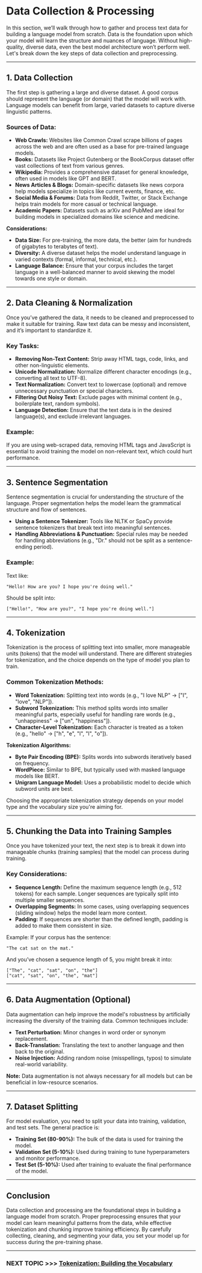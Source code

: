 # Data Collection & Processing

In this section, we’ll walk through how to gather and process text data for building a language model from scratch. Data is the foundation upon which your model will learn the structure and nuances of language. Without high-quality, diverse data, even the best model architecture won’t perform well. Let's break down the key steps of data collection and preprocessing.

---

## 1. Data Collection

The first step is gathering a large and diverse dataset. A good corpus should represent the language (or domain) that the model will work with. Language models can benefit from large, varied datasets to capture diverse linguistic patterns.

### Sources of Data:

- **Web Crawls:** Websites like Common Crawl scrape billions of pages across the web and are often used as a base for pre-trained language models.
- **Books:** Datasets like Project Gutenberg or the BookCorpus dataset offer vast collections of text from various genres.
- **Wikipedia:** Provides a comprehensive dataset for general knowledge, often used in models like GPT and BERT.
- **News Articles & Blogs:** Domain-specific datasets like news corpora help models specialize in topics like current events, finance, etc.
- **Social Media & Forums:** Data from Reddit, Twitter, or Stack Exchange helps train models for more casual or technical language.
- **Academic Papers:** Datasets such as arXiv and PubMed are ideal for building models in specialized domains like science and medicine.

**Considerations:**
- **Data Size:** For pre-training, the more data, the better (aim for hundreds of gigabytes to terabytes of text).
- **Diversity:** A diverse dataset helps the model understand language in varied contexts (formal, informal, technical, etc.).
- **Language Balance:** Ensure that your corpus includes the target language in a well-balanced manner to avoid skewing the model towards one style or domain.

---

## 2. Data Cleaning & Normalization

Once you’ve gathered the data, it needs to be cleaned and preprocessed to make it suitable for training. Raw text data can be messy and inconsistent, and it’s important to standardize it.

### Key Tasks:

- **Removing Non-Text Content:** Strip away HTML tags, code, links, and other non-linguistic elements.
- **Unicode Normalization:** Normalize different character encodings (e.g., converting all text to UTF-8).
- **Text Normalization:** Convert text to lowercase (optional) and remove unnecessary punctuation or special characters.
- **Filtering Out Noisy Text:** Exclude pages with minimal content (e.g., boilerplate text, random symbols).
- **Language Detection:** Ensure that the text data is in the desired language(s), and exclude irrelevant languages.

### Example:
If you are using web-scraped data, removing HTML tags and JavaScript is essential to avoid training the model on non-relevant text, which could hurt performance.

---

## 3. Sentence Segmentation

Sentence segmentation is crucial for understanding the structure of the language. Proper segmentation helps the model learn the grammatical structure and flow of sentences.

- **Using a Sentence Tokenizer:** Tools like NLTK or SpaCy provide sentence tokenizers that break text into meaningful sentences.
- **Handling Abbreviations & Punctuation:** Special rules may be needed for handling abbreviations (e.g., "Dr." should not be split as a sentence-ending period).
  
### Example:
Text like:
```
"Hello! How are you? I hope you're doing well."
```
Should be split into:
```
["Hello!", "How are you?", "I hope you're doing well."]
```

---

## 4. Tokenization

Tokenization is the process of splitting text into smaller, more manageable units (tokens) that the model will understand. There are different strategies for tokenization, and the choice depends on the type of model you plan to train.

### Common Tokenization Methods:

- **Word Tokenization:** Splitting text into words (e.g., "I love NLP" → ["I", "love", "NLP"]).
- **Subword Tokenization:** This method splits words into smaller meaningful parts, especially useful for handling rare words (e.g., "unhappiness" → ["un", "happiness"]).
- **Character-Level Tokenization:** Each character is treated as a token (e.g., "hello" → ["h", "e", "l", "l", "o"]).

**Tokenization Algorithms:**
- **Byte Pair Encoding (BPE):** Splits words into subwords iteratively based on frequency.
- **WordPiece:** Similar to BPE, but typically used with masked language models like BERT.
- **Unigram Language Model:** Uses a probabilistic model to decide which subword units are best.

Choosing the appropriate tokenization strategy depends on your model type and the vocabulary size you're aiming for.

---

## 5. Chunking the Data into Training Samples

Once you have tokenized your text, the next step is to break it down into manageable chunks (training samples) that the model can process during training.

### Key Considerations:
- **Sequence Length:** Define the maximum sequence length (e.g., 512 tokens) for each sample. Longer sequences are typically split into multiple smaller sequences.
- **Overlapping Segments:** In some cases, using overlapping sequences (sliding window) helps the model learn more context.
- **Padding:** If sequences are shorter than the defined length, padding is added to make them consistent in size.

Example: If your corpus has the sentence:
```
"The cat sat on the mat."
```
And you’ve chosen a sequence length of 5, you might break it into:
```
["The", "cat", "sat", "on", "the"]
["cat", "sat", "on", "the", "mat"]
```

---

## 6. Data Augmentation (Optional)

Data augmentation can help improve the model's robustness by artificially increasing the diversity of the training data. Common techniques include:

- **Text Perturbation:** Minor changes in word order or synonym replacement.
- **Back-Translation:** Translating the text to another language and then back to the original.
- **Noise Injection:** Adding random noise (misspellings, typos) to simulate real-world variability.

**Note:** Data augmentation is not always necessary for all models but can be beneficial in low-resource scenarios.

---

## 7. Dataset Splitting

For model evaluation, you need to split your data into training, validation, and test sets. The general practice is:

- **Training Set (80-90%):** The bulk of the data is used for training the model.
- **Validation Set (5-10%):** Used during training to tune hyperparameters and monitor performance.
- **Test Set (5-10%):** Used after training to evaluate the final performance of the model.

---

## Conclusion

Data collection and processing are the foundational steps in building a language model from scratch. Proper preprocessing ensures that your model can learn meaningful patterns from the data, while effective tokenization and chunking improve training efficiency. By carefully collecting, cleaning, and segmenting your data, you set your model up for success during the pre-training phase.

---
### NEXT TOPIC >>> [Tokenization: Building the Vocabulary](tokenization.md)

